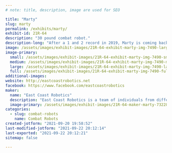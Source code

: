 ```yaml
---
# note: title, description, image are used for SEO

title: "Marty"
slug: marty
permalink: /exhibits/marty/
exhibit-id: 21R-64
description: "30 pound combat robot."
description-long: "After a 1 and 2 record in 2019, Marty is coming back to compete again. "
image: /assets/images/exhibit-images/21R-64-exhibit-marty-img-7490-large.JPG
image-primary: 
  small: /assets/images/exhibit-images/21R-64-exhibit-marty-img-7490-small.JPG
  medium: /assets/images/exhibit-images/21R-64-exhibit-marty-img-7490-medium.JPG
  large: /assets/images/exhibit-images/21R-64-exhibit-marty-img-7490-large.JPG
  full: /assets/images/exhibit-images/21R-64-exhibit-marty-img-7490-full.JPG
additional-images: 
website: http://eastcoastrobotics.net
facebook: https://www.facebook.com/eastcoastrobotics
maker: 
  name: "East Coast Robotics"
  description: "East Coast Robotics is a team of individuals from different backgrounds working on cutting edge technology. Our members have built Combat robots as well as other experimental projects"
  image-primary: /assets/images/exhibit-images/21R-64-maker-marty-73228714-702433786951-5064462179441311744-n-medium.jpg
categories: 
  - slug: combat-robots
    name: Combat Robots
created-jotform: "2021-09-20 19:58:52"
last-modified-jotform: "2021-09-22 20:12:14"
last-exported: "2021-09-22 20:12:21"
sitemap: false

---
```

